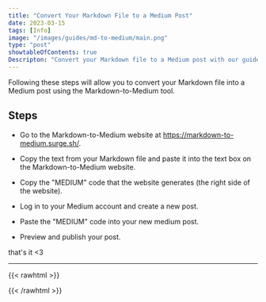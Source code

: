 ```yaml
---
title: "Convert Your Markdown File to a Medium Post"
date: 2023-03-15
tags: [Info]
image: "/images/guides/md-to-medium/main.png"
type: "post"
showtableOfContents: true
Descripton: "Convert your Markdown file to a Medium post with our guide. Follow our step-by-step instructions to publish your content and reach a wider audience"
---
```


Following these steps will allow you to convert your Markdown file into a Medium post using the Markdown-to-Medium tool.

## Steps

- Go to the Markdown-to-Medium website at https://markdown-to-medium.surge.sh/.

- Copy the text from your Markdown file and paste it into the text box on the Markdown-to-Medium website.

- Copy the "MEDIUM" code that the website generates (the right side of the website).

- Log in to your Medium account and create a new post.

- Paste the "MEDIUM" code into your new medium post.

- Preview and publish your post.


that's it <3

----

{{< rawhtml >}} 
<script src="https://utteranc.es/client.js"
        repo="mansoorbarri/website"
        issue-term="title"
        theme="github-dark"
        crossorigin="anonymous"
        async>
</script>
{{< /rawhtml >}}